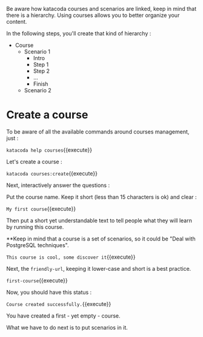 Be aware how katacoda courses and scenarios are linked, keep in mind that
there is a hierarchy.
Using courses allows you to better organize your content.

In the following steps, you'll create that kind of hierarchy :

- Course
  - Scenario 1
    - Intro
    - Step 1
    - Step 2
    - ...
    - Finish
  - Scenario 2

# Create a course

To be aware of all the available commands around courses management, just :

`katacoda help courses`{{execute}}

Let's create a course :

`katacoda courses:create`{{execute}}

Next, interactively answer the questions :

Put the course name. Keep it short (less than 15 characters is ok) and clear :

`My first course`{{execute}}

Then put a short yet understandable text to tell people what they will learn by running this
course.

**Keep in mind that a course is a set of scenarios, so it could be "Deal with PostgreSQL techniques".

`This course is cool, some discover it`{{execute}}

Next, the `friendly-url`, keeping it lower-case and short is a best practice.

`first-course`{{execute}}

Now, you should have this status :

`Course created successfully.`{{execute}}

You have created a first - yet empty - course.

What we have to do next is to put scenarios in it.